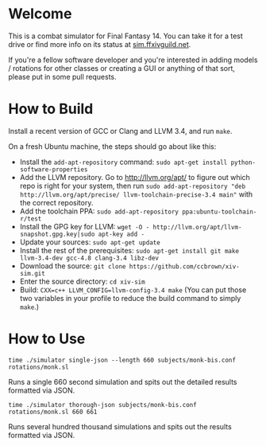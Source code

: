 Welcome
=======

This is a combat simulator for Final Fantasy 14. You can take it for a test drive or find more info on its status at <a href="http://sim.ffxivguild.net">sim.ffxivguild.net</a>.

If you're a fellow software developer and you're interested in adding models / rotations for other classes or creating a GUI or anything of that sort, please put in some pull requests.

How to Build
============

Install a recent version of GCC or Clang and LLVM 3.4, and run `make`.

On a fresh Ubuntu machine, the steps should go about like this:

* Install the `add-apt-repository` command: `sudo apt-get install python-software-properties`
* Add the LLVM repository. Go to http://llvm.org/apt/ to figure out which repo is right for your system, then run `sudo add-apt-repository "deb http://llvm.org/apt/precise/ llvm-toolchain-precise-3.4 main"` with the correct repository.
* Add the toolchain PPA: `sudo add-apt-repository ppa:ubuntu-toolchain-r/test`
* Install the GPG key for LLVM: `wget -O - http://llvm.org/apt/llvm-snapshot.gpg.key|sudo apt-key add -`
* Update your sources: `sudo apt-get update`
* Install the rest of the prerequisites: `sudo apt-get install git make llvm-3.4-dev gcc-4.8 clang-3.4 libz-dev`
* Download the source: `git clone https://github.com/ccbrown/xiv-sim.git`
* Enter the source directory: `cd xiv-sim`
* Build: `CXX=c++ LLVM_CONFIG=llvm-config-3.4 make` (You can put those two variables in your profile to reduce the build command to simply `make`.)

How to Use
==========

`time ./simulator single-json --length 660 subjects/monk-bis.conf rotations/monk.sl`

Runs a single 660 second simulation and spits out the detailed results formatted via JSON.

`time ./simulator thorough-json subjects/monk-bis.conf rotations/monk.sl 660 661`

Runs several hundred thousand simulations and spits out the results formatted via JSON.
